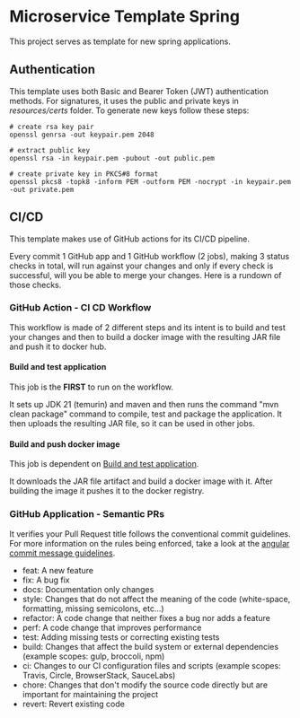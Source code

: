 # Microservice Template Spring

This project serves as template for new spring applications.

## Authentication

This template uses both Basic and Bearer Token (JWT) authentication methods. For signatures, it uses the public and
private keys in *resources/certs* folder. To generate new keys follow these steps:

```
# create rsa key pair
openssl genrsa -out keypair.pem 2048

# extract public key
openssl rsa -in keypair.pem -pubout -out public.pem

# create private key in PKCS#8 format
openssl pkcs8 -topk8 -inform PEM -outform PEM -nocrypt -in keypair.pem -out private.pem
```

## CI/CD

This template makes use of GitHub actions for its CI/CD pipeline.

Every commit 1 GitHub app and 1 GitHub workflow (2 jobs), making 3 status checks in total, will run against your
changes and only if every check is successful, will you be able to merge your changes. Here is a rundown of those
checks.

### GitHub Action - CI CD Workflow

This workflow is made of 2 different steps and its intent is to build and test your changes and then to build a docker
image with the resulting JAR file and push it to docker hub.

#### Build and test application

This job is the **FIRST** to run on the workflow.

It sets up JDK 21 (temurin) and maven and then runs the command "mvn clean package" command to compile, test and package
the application. It then uploads the resulting JAR file, so it can be used in other jobs.

#### Build and push docker image

This job is dependent on [Build and test application](#build-and-test-application).

It downloads the JAR file artifact and build a docker image with it. After building the image it pushes it to the docker
registry.

### GitHub Application - Semantic PRs

It verifies your Pull Request title follows the conventional commit guidelines. For more information on the rules being
enforced, take a look at
the [angular commit message guidelines](https://github.com/angular/angular/blob/22b96b9/CONTRIBUTING.md#-commit-message-guidelines).

- feat: A new feature
- fix: A bug fix
- docs: Documentation only changes
- style: Changes that do not affect the meaning of the code (white-space, formatting, missing semicolons, etc...)
- refactor: A code change that neither fixes a bug nor adds a feature
- perf: A code change that improves performance
- test: Adding missing tests or correcting existing tests
- build: Changes that affect the build system or external dependencies (example scopes: gulp, broccoli, npm)
- ci: Changes to our CI configuration files and scripts (example scopes: Travis, Circle, BrowserStack, SauceLabs)
- chore: Changes that don't modify the source code directly but are important for maintaining the project
- revert: Revert existing code

